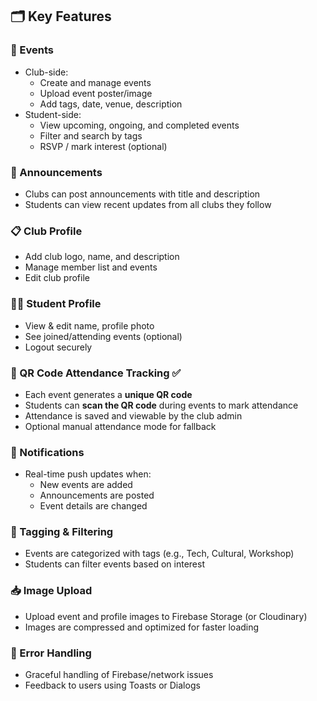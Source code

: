 ## 🗂️ Key Features

### 🎉 Events

- Club-side:
  - Create and manage events
  - Upload event poster/image
  - Add tags, date, venue, description
- Student-side:
  - View upcoming, ongoing, and completed events
  - Filter and search by tags
  - RSVP / mark interest (optional)

### 📢 Announcements

- Clubs can post announcements with title and description
- Students can view recent updates from all clubs they follow

### 📋 Club Profile

- Add club logo, name, and description
- Manage member list and events
- Edit club profile

### 👨‍🎓 Student Profile

- View & edit name, profile photo
- See joined/attending events (optional)
- Logout securely

### 📅 QR Code Attendance Tracking ✅

- Each event generates a **unique QR code**
- Students can **scan the QR code** during events to mark attendance
- Attendance is saved and viewable by the club admin
- Optional manual attendance mode for fallback

### 💬 Notifications

- Real-time push updates when:
  - New events are added
  - Announcements are posted
  - Event details are changed

### 📂 Tagging & Filtering

- Events are categorized with tags (e.g., Tech, Cultural, Workshop)
- Students can filter events based on interest

### 📥 Image Upload

- Upload event and profile images to Firebase Storage (or Cloudinary)
- Images are compressed and optimized for faster loading

### 🧪 Error Handling

- Graceful handling of Firebase/network issues
- Feedback to users using Toasts or Dialogs
